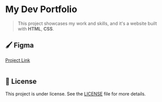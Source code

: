 # My Dev Portfolio

> This project showcases my work and skills, and it's a website built with <strong>HTML</strong>, <strong>CSS</strong>.

## 🖌️ Figma

[Project Link](https://www.figma.com/design/3rSc6Oj9NlrpE7ruYOSc05/Portfolio?node-id=812-16&t=vTiaiX40mtXF3BHW-1)<br><br>

## 📝 License

This project is under license. See the [LICENSE](LICENSE.md) file for more details.

